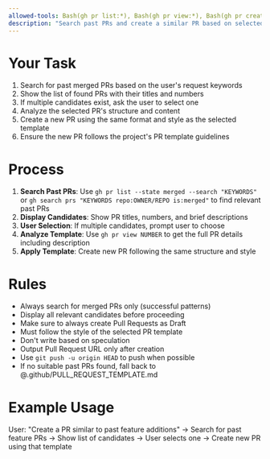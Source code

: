 ```yaml
---
allowed-tools: Bash(gh pr list:*), Bash(gh pr view:*), Bash(gh pr create:*), Bash(gh pr edit:*), Bash(git log:*), Bash(git push -u origin HEAD), Bash(git add:*), Bash(git commit:*), Bash(gh search prs:*)
description: "Search past PRs and create a similar PR based on selected template"
---
```


# Your Task

1. Search for past merged PRs based on the user's request keywords
2. Show the list of found PRs with their titles and numbers
3. If multiple candidates exist, ask the user to select one
4. Analyze the selected PR's structure and content
5. Create a new PR using the same format and style as the selected template
6. Ensure the new PR follows the project's PR template guidelines

# Process

1. **Search Past PRs**: Use `gh pr list --state merged --search "KEYWORDS"` or `gh search prs "KEYWORDS repo:OWNER/REPO is:merged"` to find relevant past PRs
2. **Display Candidates**: Show PR titles, numbers, and brief descriptions
3. **User Selection**: If multiple candidates, prompt user to choose
4. **Analyze Template**: Use `gh pr view NUMBER` to get the full PR details including description
5. **Apply Template**: Create new PR following the same structure and style

# Rules

- Always search for merged PRs only (successful patterns)
- Display all relevant candidates before proceeding
- Make sure to always create Pull Requests as Draft
- Must follow the style of the selected PR template
- Don't write based on speculation
- Output Pull Request URL only after creation
- Use `git push -u origin HEAD` to push when possible
- If no suitable past PRs found, fall back to @.github/PULL_REQUEST_TEMPLATE.md

# Example Usage

User: "Create a PR similar to past feature additions"
→ Search for past feature PRs
→ Show list of candidates
→ User selects one
→ Create new PR using that template